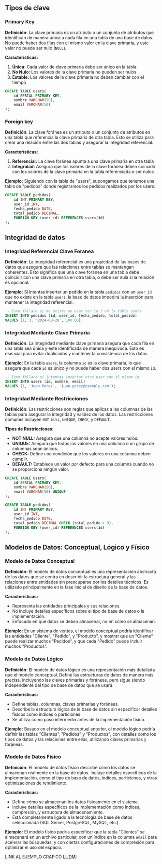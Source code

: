## Tipos de clave

### Primary Key

**Definición:**
La clave primaria es un atributo o un conjunto de atributos que identifican de manera única a cada fila en una tabla de una base de datos. No puede haber dos filas con el mismo valor en la clave primaria, y este valor no puede ser nulo (`NULL`).

**Características:**

1. **Única:** Cada valor de clave primaria debe ser único en la tabla
2. **No Nulo:** Los valores de la clave primaria no pueden ser nulos
3. **Estable:** Los valores de la clave primaria no deben cambiar con el tiempo

```sql
CREATE TABLE users(
    id SERIAL PRIMARY KEY,
    nombre VARCHAR(50),
    email VARCHAR(50)
);
```

### Foreign key

**Definición:**
La clave foránea es un atributo o un conjunto de atributos en una tabla que referencia la clave primaria de otra tabla. Esto se utiliza para crear una relación entre las dos tablas y asegurar la integridad referencial.

**Características:**

1. **Referencial:** La clave foránea apunta a una clave primaria en otra tabla
2. **Integridad:** Asegura que los valores de la clave foránea deben coincidir con los valores de la clave primaria en la tabla referenciada o ser nulos

**Ejemplo:**
Siguiendo con la tabla de "users", supongamos que tenemos una tabla de "pedidos" donde registramos los pedidos realizados por los users:

```sql
CREATE TABLE pedidos(
    id INT PRIMARY KEY,
    user_id INT,
    fecha_pedido DATE,
    total_pedido DECIMAL,
    FOREIGN KEY (user_id) REFERENCES users(id)
);
```

## Integridad de datos

### Integridad Referencial Clave Foranea

**Definición:**
La integridad referencial es una propiedad de las bases de datos que asegura que las relaciones entre tablas se mantengan coherentes. Esto significa que una clave foránea en una tabla debe coincidir con una clave primaria en otra tabla, o debe ser nula si la relación es opcional.

**Ejemplo:**
Si intentas insertar un pedido en la tabla `pedidos` con un `user_id` que no existe en la tabla `users`, la base de datos impedirá la inserción para mantener la integridad referencial.

```sql
-- Esto fallará si no existe un user con id 3 en la tabla users
INSERT INTO pedidos (id, user_id, fecha_pedido, total_pedido)
VALUES (1, 3, '2024-08-28', 100.00);
```

### Integridad Mediante Clave Primaria

**Definición:**
La integridad mediante clave primaria asegura que cada fila en una tabla sea única y esté identificada de manera inequívoca. Esto es esencial para evitar duplicados y mantener la consistencia de los datos.

**Ejemplo:**
En la tabla `users`, la columna `id` es la clave primaria, lo que asegura que cada `id` es único y no puede haber dos users con el mismo `id`.

```sql
-- Esto fallará si intentas insertar otro user con el mismo id
INSERT INTO users (id, nombre, email)
VALUES (1, 'Juan Perez', 'juan.perez@example.com');
```

### Integridad Mediante Restricciones

**Definición:**
Las restricciones son reglas que aplicas a las columnas de las tablas para asegurar la integridad y validez de los datos. Las restricciones comunes incluyen `NOT NULL`, `UNIQUE`, `CHECK`, y `DEFAULT`.

**Tipos de Restricciones:**

- **NOT NULL:** Asegura que una columna no acepte valores nulos.
- **UNIQUE:** Asegura que todos los valores en una columna o un grupo de columnas sean únicos.
- **CHECK:** Define una condición que los valores en una columna deben cumplir.
- **DEFAULT:** Establece un valor por defecto para una columna cuando no se proporciona ningún valor.


```sql
CREATE TABLE users(
    id SERIAL PRIMARY KEY,
    nombre VARCHAR(50),
    email VARCHAR(50) UNIQUE
);
```

```sql
CREATE TABLE pedidos(
    id INT PRIMARY KEY,
    user_id INT,
    fecha_pedido DATE,
    total_pedido DECIMAL CHECK (total_pedido > 0),
    FOREIGN KEY (user_id) REFERENCES users(id)
);
```


## Modelos de Datos: Conceptual, Lógico y Físico

### Modelo de Datos Conceptual

**Definición:**
El modelo de datos conceptual es una representación abstracta de los datos que se centra en describir la estructura general y las relaciones entre entidades sin preocuparse por los detalles técnicos. Es utilizado principalmente en la fase inicial de diseño de la base de datos.

**Características:**

- Representa las entidades principales y sus relaciones.
- No incluye detalles específicos sobre el tipo de base de datos o la implementación.
- Enfocado en qué datos se deben almacenar, no en cómo se almacenan.

**Ejemplo:**
En un sistema de ventas, el modelo conceptual podría identificar las entidades "Cliente", "Pedido", y "Producto", y mostrar que un "Cliente" puede realizar muchos "Pedidos", y que cada "Pedido" puede incluir muchos "Productos".

### Modelo de Datos Lógico

**Definición:**
El modelo de datos lógico es una representación más detallada que el modelo conceptual. Define las estructuras de datos de manera más precisa, incluyendo las claves primarias y foráneas, pero sigue siendo independiente del tipo de base de datos que se usará.

**Características:**

- Define tablas, columnas, claves primarias y foráneas.
- Describe la estructura lógica de la base de datos sin especificar detalles físicos como índices o particiones.
- Se utiliza como paso intermedio antes de la implementación física.

**Ejemplo:**
Basado en el modelo conceptual anterior, el modelo lógico podría definir las tablas "Clientes", "Pedidos" y "Productos", con detalles como los tipos de datos y las relaciones entre ellas, utilizando claves primarias y foráneas.

### Modelo de Datos Físico

**Definición:**
El modelo de datos físico describe cómo los datos se almacenan realmente en la base de datos. Incluye detalles específicos de la implementación, como el tipo de base de datos, índices, particiones, y otras optimizaciones de rendimiento.

**Características:**

- Define cómo se almacenan los datos físicamente en el sistema.
- Incluye detalles específicos de la implementación como índices, compresión, y estructura de almacenamiento.
- Está completamente ligado a la tecnología de base de datos seleccionada (SQL Server, PostgreSQL, MySQL, etc.).

**Ejemplo:**
El modelo físico podría especificar que la tabla "Clientes" se almacenará en un archivo particular, con un índice en la columna `email` para acelerar las búsquedas, y con ciertas configuraciones de compresión para optimizar el uso del espacio.

LINK AL EJEMPLO GRAFICO [LUDMI]("https://lucid.app/lucidchart/0695574e-5955-4dac-8aa7-3f770adadbce/edit?invitationId=inv_b78712f5-9581-4acf-8612-d6d2dbcac7a5&page=0_0#")
